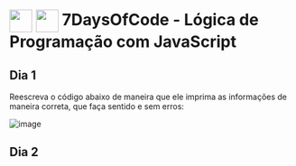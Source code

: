<h1>
    <img align="center" width="40px" src="https://encrypted-tbn0.gstatic.com/images?q=tbn:ANd9GcSq-7P6VXwMhcSiPXAAeMwVW4mD_mj-slYTlPapw-NYfA&s"></a>
    <img align="center" width="40px" src="https://upload.wikimedia.org/wikipedia/commons/6/6a/JavaScript-logo.png"></a>
    <span>7DaysOfCode - Lógica de Programação com JavaScript</span>
</h1>

## Dia 1
Reescreva o código abaixo de maneira que ele imprima as informações de maneira correta, que faça sentido e sem erros:

![image](https://github.com/leticiamatie/7DaysOfCode/assets/89943392/65229e9b-99cd-47f1-9e6d-9f1d4541b1d4)

## Dia 2
